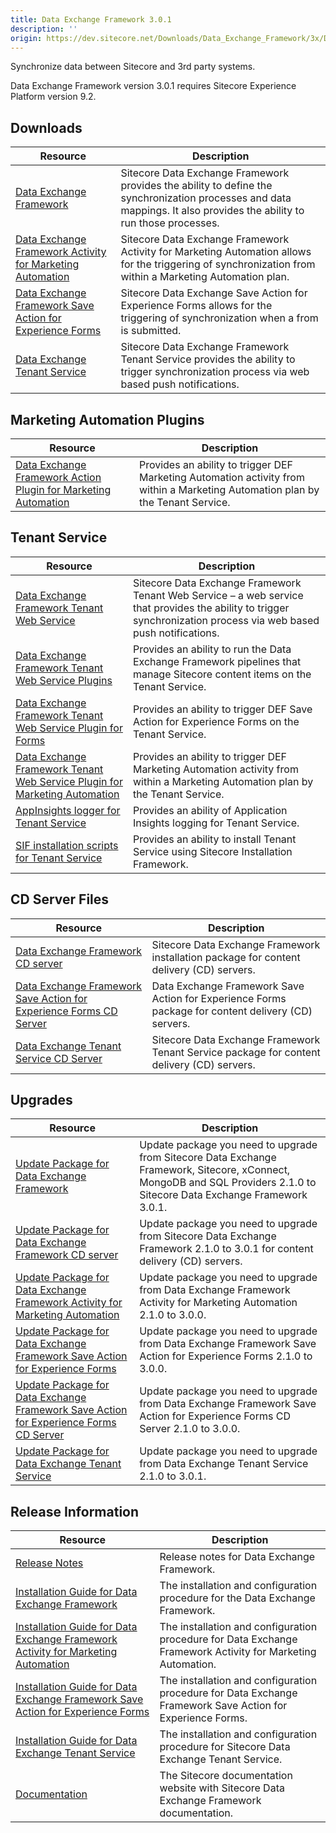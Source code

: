 ```yaml
---
title: Data Exchange Framework 3.0.1
description: ''
origin: https://dev.sitecore.net/Downloads/Data_Exchange_Framework/3x/Data_Exchange_Framework_301.aspx
---
```


Synchronize data between Sitecore and 3rd party systems.

  <Alert variant='warning' mb={4}>
    <AlertIcon />
    Data Exchange Framework version 3.0.1 requires Sitecore Experience Platform version 9.2.
  </Alert>
  

## Downloads

 | Resource | Description |
 | --- | --- |
 | [Data Exchange Framework](https://scdp.blob.core.windows.net/downloads/Data%20Exchange%20Framework/3x/Data%20Exchange%20Framework%20301/Secure/Data%20Exchange%20Framework%203.0.1%20rev.%2001402.zip) | Sitecore Data Exchange Framework provides the ability to define the synchronization processes and data mappings. It also provides the ability to run those processes. |
 | [Data Exchange Framework Activity for Marketing Automation](https://scdp.blob.core.windows.net/downloads/Data%20Exchange%20Framework/3x/Data%20Exchange%20Framework%20300/Secure/Data%20Exchange%20Framework%20Activity%20for%20Marketing%20Automation%203.0.0%20rev.%2001393.zip) | Sitecore Data Exchange Framework Activity for Marketing Automation allows for the triggering of synchronization from within a Marketing Automation plan. |
 | [Data Exchange Framework Save Action for Experience Forms](https://scdp.blob.core.windows.net/downloads/Data%20Exchange%20Framework/3x/Data%20Exchange%20Framework%20300/Secure/Data%20Exchange%20Framework%20Save%20Action%20for%20Experience%20Forms%203.0.0%20rev.%2001393.zip) | Sitecore Data Exchange Save Action for Experience Forms allows for the triggering of synchronization when a from is submitted. |
 | [Data Exchange Tenant Service](https://scdp.blob.core.windows.net/downloads/Data%20Exchange%20Framework/3x/Data%20Exchange%20Framework%20301/Secure/Sitecore%20DataExchange%20TenantService%203.0.1%20rev.%2001402.zip) | Sitecore Data Exchange Framework Tenant Service provides the ability to trigger synchronization process via web based push notifications. |

## Marketing Automation Plugins

 | Resource | Description |
 | --- | --- |
 | [Data Exchange Framework Action Plugin for Marketing Automation](https://scdp.blob.core.windows.net/downloads/Data%20Exchange%20Framework/3x/Data%20Exchange%20Framework%20300/Secure/Sitecore%20Data%20Exchange%20Framework%20Action%20Plugin%20for%20Marketing%20Automation%203.0.0%20rev.%2001393.zip) | Provides an ability to trigger DEF Marketing Automation activity from within a Marketing Automation plan by the Tenant Service. |

## Tenant Service

 | Resource | Description |
 | --- | --- |
 | [Data Exchange Framework Tenant Web Service](https://scdp.blob.core.windows.net/downloads/Data%20Exchange%20Framework/3x/Data%20Exchange%20Framework%20301/Secure/Sitecore%20Data%20Exchange%20Framework%20Tenant%20Web%20Service%203.0.1%20rev.%2001402.scwdp.zip) | Sitecore Data Exchange Framework Tenant Web Service – a web service that provides the ability to trigger synchronization process via web based push notifications. |
 | [Data Exchange Framework Tenant Web Service Plugins](https://scdp.blob.core.windows.net/downloads/Data%20Exchange%20Framework/3x/Data%20Exchange%20Framework%20301/Secure/Sitecore%20Data%20Exchange%20Framework%20Tenant%20Web%20Service%20Plugins%203.0.1%20rev.%2001402.scwdp.zip) | Provides an ability to run the Data Exchange Framework pipelines that manage Sitecore content items on the Tenant Service. |
 | [Data Exchange Framework Tenant Web Service Plugin for Forms](https://scdp.blob.core.windows.net/downloads/Data%20Exchange%20Framework/3x/Data%20Exchange%20Framework%20300/Secure/Sitecore%20Data%20Exchange%20Framework%20Tenant%20Web%20Service%20Plugin%20for%20Forms%203.0.0%20rev.%2001393.scwdp.zip) | Provides an ability to trigger DEF Save Action for Experience Forms on the Tenant Service. |
 | [Data Exchange Framework Tenant Web Service Plugin for Marketing Automation](https://scdp.blob.core.windows.net/downloads/Data%20Exchange%20Framework/3x/Data%20Exchange%20Framework%20300/Secure/Sitecore%20Data%20Exchange%20Framework%20Tenant%20Web%20Service%20Plugin%20for%20MA%203.0.0%20rev.%2001393.scwdp.zip) | Provides an ability to trigger DEF Marketing Automation activity from within a Marketing Automation plan by the Tenant Service. |
 | [AppInsights logger for Tenant Service](https://scdp.blob.core.windows.net/downloads/Data%20Exchange%20Framework/3x/Data%20Exchange%20Framework%20300/Secure/AppInsights%20logger%20for%20Tenant%20Service%203.0.0%20rev.%2001393.scwdp.zip) | Provides an ability of Application Insights logging for Tenant Service. |
 | [SIF installation scripts for Tenant Service](https://scdp.blob.core.windows.net/downloads/Data%20Exchange%20Framework/3x/Data%20Exchange%20Framework%20301/Secure/SIFInstallationScriptsforTenantService.zip) | Provides an ability to install Tenant Service using Sitecore Installation Framework. |

## CD Server Files

 | Resource | Description |
 | --- | --- |
 | [Data Exchange Framework CD server](https://scdp.blob.core.windows.net/downloads/Data%20Exchange%20Framework/3x/Data%20Exchange%20Framework%20301/Secure/Data%20Exchange%20Framework%20CD%20Server%203.0.1%20rev.%2001402.zip) | Sitecore Data Exchange Framework installation package for content delivery (CD) servers. |
 | [Data Exchange Framework Save Action for Experience Forms CD Server](https://scdp.blob.core.windows.net/downloads/Data%20Exchange%20Framework/3x/Data%20Exchange%20Framework%20300/Secure/Data%20Exchange%20Framework%20Save%20Action%20for%20Experience%20Forms%20CD%20Server%203.0.0%20rev.%2001393.zip) | Data Exchange Framework Save Action for Experience Forms package for content delivery (CD) servers. |
 | [Data Exchange Tenant Service CD Server](https://scdp.blob.core.windows.net/downloads/Data%20Exchange%20Framework/3x/Data%20Exchange%20Framework%20301/Secure/Sitecore%20DataExchange%20TenantService%20CD%20Server%203.0.1%20rev.%2001402.zip) | Sitecore Data Exchange Framework Tenant Service package for content delivery (CD) servers. |

## Upgrades

 | Resource | Description |
 | --- | --- |
 | [Update Package for Data Exchange Framework](https://scdp.blob.core.windows.net/downloads/Data%20Exchange%20Framework/3x/Data%20Exchange%20Framework%20301/Secure/Data%20Exchange%20Framework%20(update%20package)%203.0.1%20rev.%2001402.update) | Update package you need to upgrade from Sitecore Data Exchange Framework, Sitecore, xConnect, MongoDB and SQL Providers 2.1.0 to Sitecore Data Exchange Framework 3.0.1. |
 | [Update Package for Data Exchange Framework CD server](https://scdp.blob.core.windows.net/downloads/Data%20Exchange%20Framework/3x/Data%20Exchange%20Framework%20301/Secure/Data%20Exchange%20Framework%20CD%20Server%20(update%20package)%203.0.1%20rev.%2001402.update) | Update package you need to upgrade from Sitecore Data Exchange Framework 2.1.0 to 3.0.1 for content delivery (CD) servers. |
 | [Update Package for Data Exchange Framework Activity for Marketing Automation](https://scdp.blob.core.windows.net/downloads/Data%20Exchange%20Framework/3x/Data%20Exchange%20Framework%20300/Secure/Data%20Exchange%20Framework%20Activity%20for%20Marketing%20Automation%20(update%20package)%203.0.0%20rev.%2001393.update) | Update package you need to upgrade from Data Exchange Framework Activity for Marketing Automation 2.1.0 to 3.0.0. |
 | [Update Package for Data Exchange Framework Save Action for Experience Forms](https://scdp.blob.core.windows.net/downloads/Data%20Exchange%20Framework/3x/Data%20Exchange%20Framework%20300/Secure/Data%20Exchange%20Framework%20Save%20Action%20for%20Experience%20Forms%20(update%20package)%203.0.0%20rev.%2001393.update) | Update package you need to upgrade from Data Exchange Framework Save Action for Experience Forms 2.1.0 to 3.0.0. |
 | [Update Package for Data Exchange Framework Save Action for Experience Forms CD Server](https://scdp.blob.core.windows.net/downloads/Data%20Exchange%20Framework/3x/Data%20Exchange%20Framework%20300/Secure/Data%20Exchange%20Framework%20Save%20Action%20for%20Experience%20Forms%20CD%20Server%20(update%20package)%203.0.0%20rev.%2001393.update) | Update package you need to upgrade from Data Exchange Framework Save Action for Experience Forms CD Server 2.1.0 to 3.0.0. |
 | [Update Package for Data Exchange Tenant Service](https://scdp.blob.core.windows.net/downloads/Data%20Exchange%20Framework/3x/Data%20Exchange%20Framework%20301/Secure/Sitecore%20DataExchange%20TenantService%20(update%20package)%203.0.1%20rev.%2001402.update) | Update package you need to upgrade from Data Exchange Tenant Service 2.1.0 to 3.0.1. |

## Release Information

 | Resource | Description |
 | --- | --- |
 | [Release Notes](/downloads/Data_Exchange_Framework/3x/Data_Exchange_Framework_301/Release_Notes) | Release notes for Data Exchange Framework. |
 | [Installation Guide for Data Exchange Framework](https://scdp.blob.core.windows.net/downloads/Data%20Exchange%20Framework/3x/Data%20Exchange%20Framework%20301/Secure/Data_Exchange_Framework_3_0_1_Installation_Guide-en.pdf) | The installation and configuration procedure for the Data Exchange Framework. |
 | [Installation Guide for Data Exchange Framework Activity for Marketing Automation](https://scdp.blob.core.windows.net/downloads/Data%20Exchange%20Framework/3x/Data%20Exchange%20Framework%20300/Secure/Data_Exchange_Framework_3_0_Activity_for_Marketing-en.pdf) | The installation and configuration procedure for Data Exchange Framework Activity for Marketing Automation. |
 | [Installation Guide for Data Exchange Framework Save Action for Experience Forms](https://scdp.blob.core.windows.net/downloads/Data%20Exchange%20Framework/3x/Data%20Exchange%20Framework%20300/Secure/Data_Exchange_Framework_Save_Action_for_Experience-en.pdf) | The installation and configuration procedure for Data Exchange Framework Save Action for Experience Forms. |
 | [Installation Guide for Data Exchange Tenant Service](https://scdp.blob.core.windows.net/downloads/Data%20Exchange%20Framework/3x/Data%20Exchange%20Framework%20301/Secure/Data_Exchange_Framework_3_0_1_Tenant_Service_Insta-en.pdf) | The installation and configuration procedure for Sitecore Data Exchange Tenant Service. |
 | [Documentation](https://doc.sitecore.com/developers/def/30/data-exchange-framework/en/index-en.html) | The Sitecore documentation website with Sitecore Data Exchange Framework documentation. |